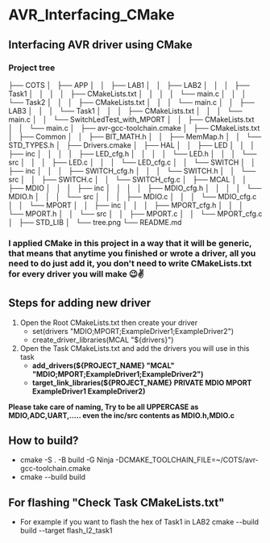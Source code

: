 # AVR_Interfacing_CMake 
## Interfacing AVR driver using CMake
### Project tree
├── COTS
│   ├── APP
│   │   ├── LAB1
│   │   ├── LAB2
│   │   │   ├── Task1
│   │   │   │   ├── CMakeLists.txt
│   │   │   │   └── main.c
│   │   │   └── Task2
│   │   │       ├── CMakeLists.txt
│   │   │       └── main.c
│   │   ├── LAB3
│   │   │   └── Task1
│   │   │       ├── CMakeLists.txt
│   │   │       └── main.c
│   │   └── SwitchLedTest_with_MPORT
│   │       ├── CMakeLists.txt
│   │       └── main.c
│   ├── avr-gcc-toolchain.cmake
│   ├── CMakeLists.txt
│   ├── Common
│   │   ├── BIT_MATH.h
│   │   ├── MemMap.h
│   │   └── STD_TYPES.h
│   ├── Drivers.cmake
│   ├── HAL
│   │   ├── LED
│   │   │   ├── inc
│   │   │   │   ├── LED_cfg.h
│   │   │   │   └── LED.h
│   │   │   └── src
│   │   │       ├── LED.c
│   │   │       └── LED_cfg.c
│   │   └── SWITCH
│   │       ├── inc
│   │       │   ├── SWITCH_cfg.h
│   │       │   └── SWITCH.h
│   │       └── src
│   │           ├── SWITCH.c
│   │           └── SWITCH_cfg.c
│   ├── MCAL
│   │   ├── MDIO
│   │   │   ├── inc
│   │   │   │   ├── MDIO_cfg.h
│   │   │   │   └── MDIO.h
│   │   │   └── src
│   │   │       ├── MDIO.c
│   │   │       └── MDIO_cfg.c
│   │   └── MPORT
│   │       ├── inc
│   │       │   ├── MPORT_cfg.h
│   │       │   └── MPORT.h
│   │       └── src
│   │           ├── MPORT.c
│   │           └── MPORT_cfg.c
│   ├── STD_LIB
│   └── tree.png
└── README.md

 ### I applied CMake in this project in a way that it will be generic, that means that anytime you finished or wrote a driver, all you need to do just add it, you don't need to write CMakeLists.txt for every driver you will make 😉✌️ 
## Steps for adding new driver 
1. Open the Root CMakeLists.txt then create your driver
    - set(drivers "MDIO;MPORT;ExampleDriver1;ExampleDriver2")
    - create_driver_libraries(MCAL "${drivers}")
2. Open the Task CMakeLists.txt and add the drivers you will use in this task
    - **add_drivers(${PROJECT_NAME}  "MCAL" "MDIO;MPORT;ExampleDriver1;ExampleDriver2")**
    - **target_link_libraries(${PROJECT_NAME} PRIVATE MDIO MPORT ExampleDriver1 ExampleDriver2)**
    
**Please take care of naming, Try to be all UPPERCASE as MDIO,ADC,UART,..... even the inc/src contents as MDIO.h,MDIO.c**
##
## How to build? 
- cmake -S . -B build -G Ninja -DCMAKE_TOOLCHAIN_FILE=~/COTS/avr-gcc-toolchain.cmake
- cmake --build build 
##
## For flashing "Check Task CMakeLists.txt"
- For example if you want to flash the hex of Task1 in LAB2
   cmake --build build --target flash_l2_task1 